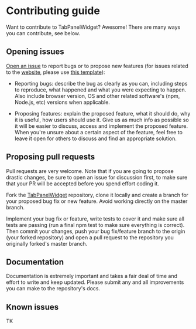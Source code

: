 # Contributing guide

Want to contribute to TabPanelWidget? Awesome! There are many ways you can contribute, see below.

## Opening issues

[Open an issue](https://github.com/tabpanelwidget/tabpanelwidget/issues/new?template=bug_report.md) to report bugs or to propose new features (for issues related to the [website](https://tabpanelwidget.com), please use [this template](https://github.com/tabpanelwidget/tabpanelwidget/issues/new?template=bug_report-for-tabpanelwidget-dot-com.md)):

   * Reporting bugs: describe the bug as clearly as you can, including steps to reproduce, what happened and what you were expecting to happen. Also include browser version, OS and other related software's (npm, Node.js, etc) versions when applicable.

   * Proposing features: explain the proposed feature, what it should do, why it is useful, how users should use it. Give us as much info as possible so it will be easier to discuss, access and implement the proposed feature. When you're unsure about a certain aspect of the feature, feel free to leave it open for others to discuss and find an appropriate solution.

## Proposing pull requests

Pull requests are very welcome. Note that if you are going to propose drastic changes, be sure to open an issue for discussion first, to make sure that your PR will be accepted before you spend effort coding it.

Fork the [TabPanelWidget](https://github.com/tabpanelwidget/tabpanelwidget) repository, clone it locally and create a branch for your proposed bug fix or new feature. Avoid working directly on the master branch.

Implement your bug fix or feature, write tests to cover it and make sure all tests are passing (run a final npm test to make sure everything is correct). Then commit your changes, push your bug fix/feature branch to the origin (your forked repository) and open a pull request to the repository you originally forked's master branch.

## Documentation

Documentation is extremely important and takes a fair deal of time and effort to write and keep updated. Please submit any and all improvements you can make to the repository's docs.

## Known issues

TK
